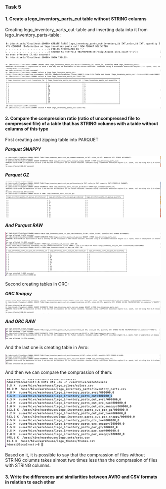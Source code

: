 ### Task 5

#### 1. Create a lego_inventory_parts_cut table without STRING columns

Creating lego_inventory_parts_cut-table and inserting data into it from lego_inventory_parts-table:

![Creating lego_inventory_parts_cut-table](https://github.com/Annassie/BigData-Hadoop/blob/Anna_Niukkanen_task_5/Anna_Niukkanen_task_5/screenshots/create_parts_cut.png)

![Inserting data into table](https://github.com/Annassie/BigData-Hadoop/blob/Anna_Niukkanen_task_5/Anna_Niukkanen_task_5/screenshots/insert_data_to_parts_cut.png)

#### 2. Compare the compression ratio (ratio of uncompressed file to compressed file) of a table that has STRING columns with a table without columns of this type

First creating and zipping table into PARQUET

***Parquet SNAPPY***

![Parquet Snappy](https://github.com/Annassie/BigData-Hadoop/blob/Anna_Niukkanen_task_5/Anna_Niukkanen_task_5/screenshots/cut_par_snappy.png)

***Parquet GZ***

![Parquet GZ](https://github.com/Annassie/BigData-Hadoop/blob/Anna_Niukkanen_task_5/Anna_Niukkanen_task_5/screenshots/cut_par_gz.png)

***And Parquet RAW***

![Parquet RAW](https://github.com/Annassie/BigData-Hadoop/blob/Anna_Niukkanen_task_5/Anna_Niukkanen_task_5/screenshots/cut_par_raw.png)

Second creating tables in ORC:

***ORC Snappy***

![ORC Snappy](https://github.com/Annassie/BigData-Hadoop/blob/Anna_Niukkanen_task_5/Anna_Niukkanen_task_5/screenshots/cut_orc_snappy.png)

***And ORC RAW***

![Orc raw](https://github.com/Annassie/BigData-Hadoop/blob/Anna_Niukkanen_task_5/Anna_Niukkanen_task_5/screenshots/cut_orc_raw.png)

And the last one is creating table in Avro:

![Avro](https://github.com/Annassie/BigData-Hadoop/blob/Anna_Niukkanen_task_5/Anna_Niukkanen_task_5/screenshots/cut_avro.png)

And then we can compare the comprassion of them:

![Comprassion ratio](https://github.com/Annassie/BigData-Hadoop/blob/Anna_Niukkanen_task_5/Anna_Niukkanen_task_5/screenshots/check_size.png)

Based on it, it is possible to say that the comprassion of files without STRING columns takes almost two times less than the comprassion of files with STRING columns.

#### 3. Write the differences and similarities between AVRO and CSV formats in relation to each other
